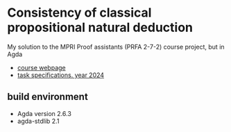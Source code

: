 # Consistency of classical propositional natural deduction

My solution to the MPRI Proof assistants (PRFA 2-7-2) course project, but in Agda

- [course webpage](https://mpri-prfa.github.io/)
- [task specifications. year 2024](https://mpri-prfa.github.io/2024/project24.pdf)

## build environment

- Agda version 2.6.3
- agda-stdlib 2.1

